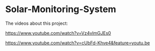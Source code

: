 # Solar-Monitoring-System
The videos about this project:

https://www.youtube.com/watch?v=Vz4vlmGJEs0

https://www.youtube.com/watch?v=cUbFd-Khve4&feature=youtu.be
